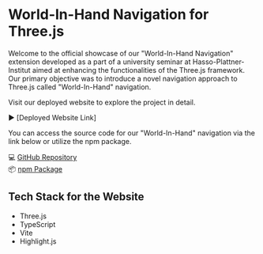 # World-In-Hand Navigation for Three.js

Welcome to the official showcase of our "World-In-Hand Navigation" extension developed as a part of a university seminar at Hasso-Plattner-Institut aimed at enhancing the functionalities of the Three.js framework. Our primary objective was to introduce a novel navigation approach to Three.js called "World-In-Hand" navigation.

Visit our deployed website to explore the project in detail.

▶️ [Deployed Website Link]

You can access the source code for our "World-In-Hand" navigation via the link below or utilize the npm package.

💻 [GitHub Repository](https://github.com/OrbitNavJS/ThreeJSWorldInHand)\
📦 [npm Package](https://www.npmjs.com/package/@world-in-hand-controls/threejs-world-in-hand)


## Tech Stack for the Website

- Three.js
- TypeScript
- Vite
- Highlight.js
